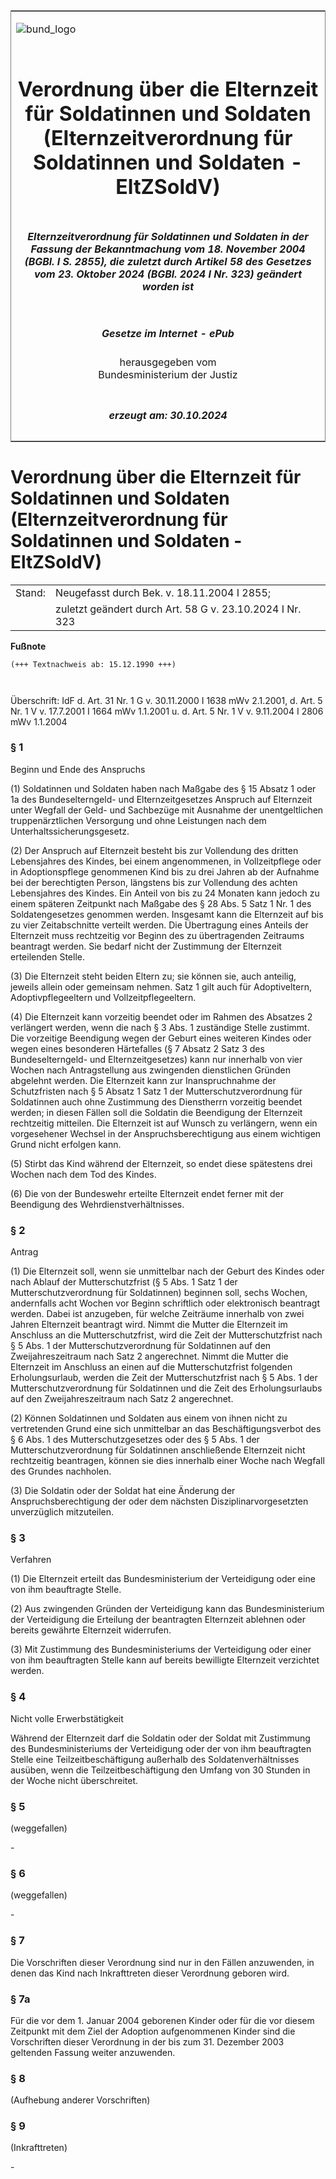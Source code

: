 <span id="DECKBLATT.html"></span>

<table border="0" frame="border" width="100%">

<tr valign="top">

<td align="left">

![bund\_logo](BfJ_2021_Web_de_de.gif)

</td>

<td align="right">

 

</td>

</tr>

<tr align="center" valign="middle">

<td colspan="2">

# Verordnung über die Elternzeit für Soldatinnen und Soldaten (Elternzeitverordnung für Soldatinnen und Soldaten - EltZSoldV)

</td>

</tr>

<tr align="center" valign="middle">

<td colspan="2">

##### Elternzeitverordnung für Soldatinnen und Soldaten in der Fassung der Bekanntmachung vom 18. November 2004 (BGBl. I S. 2855), die zuletzt durch Artikel 58 des Gesetzes vom 23. Oktober 2024 (BGBl. 2024 I Nr. 323) geändert worden ist

</td>

</tr>

<tr align="center" valign="middle">

<td colspan="2">

  
  

##### Gesetze im Internet - ePub  
  
herausgegeben vom  
Bundesministerium der Justiz

</td>

</tr>

<tr align="center" valign="bottom">

<td colspan="2">

  
  

##### erzeugt am: 30.10.2024

</td>

</tr>

</table>

<span id="BJNR026450990.html"></span>

# Verordnung über die Elternzeit für Soldatinnen und Soldaten (Elternzeitverordnung für Soldatinnen und Soldaten - EltZSoldV)

<div>

<div class="jnhtml">

|        |                                                          |
| ------ | -------------------------------------------------------- |
| Stand: | Neugefasst durch Bek. v. 18.11.2004 I 2855;              |
|        | zuletzt geändert durch Art. 58 G v. 23.10.2024 I Nr. 323 |

</div>

</div>

<div>

  
**Fußnote**

<div class="jnhtml">

<div>

<div class="jurAbsatz">

  

``` 
(+++ Textnachweis ab: 15.12.1990 +++)

 
```

Überschrift: IdF d. Art. 31 Nr. 1 G v. 30.11.2000 I 1638 mWv 2.1.2001,
d. Art. 5 Nr. 1 V v. 17.7.2001 I 1664 mWv 1.1.2001 u. d. Art. 5 Nr. 1 V
v. 9.11.2004 I 2806 mWv 1.1.2004

</div>

</div>

</div>

</div>

<span id="BJNR026450990BJNE000213377.html"></span>

### § 1  
Beginn und Ende des Anspruchs

<div>

<div class="jnhtml">

<div>

<div class="jurAbsatz">

(1) Soldatinnen und Soldaten haben nach Maßgabe des § 15 Absatz 1 oder
1a des Bundeselterngeld- und Elternzeitgesetzes Anspruch auf Elternzeit
unter Wegfall der Geld- und Sachbezüge mit Ausnahme der unentgeltlichen
truppenärztlichen Versorgung und ohne Leistungen nach dem
Unterhaltssicherungsgesetz.

</div>

<div class="jurAbsatz">

(2) Der Anspruch auf Elternzeit besteht bis zur Vollendung des dritten
Lebensjahres des Kindes, bei einem angenommenen, in Vollzeitpflege oder
in Adoptionspflege genommenen Kind bis zu drei Jahren ab der Aufnahme
bei der berechtigten Person, längstens bis zur Vollendung des achten
Lebensjahres des Kindes. Ein Anteil von bis zu 24 Monaten kann jedoch zu
einem späteren Zeitpunkt nach Maßgabe des § 28 Abs. 5 Satz 1 Nr. 1 des
Soldatengesetzes genommen werden. Insgesamt kann die Elternzeit auf bis
zu vier Zeitabschnitte verteilt werden. Die Übertragung eines Anteils
der Elternzeit muss rechtzeitig vor Beginn des zu übertragenden
Zeitraums beantragt werden. Sie bedarf nicht der Zustimmung der
Elternzeit erteilenden Stelle.

</div>

<div class="jurAbsatz">

(3) Die Elternzeit steht beiden Eltern zu; sie können sie, auch
anteilig, jeweils allein oder gemeinsam nehmen. Satz 1 gilt auch für
Adoptiveltern, Adoptivpflegeeltern und Vollzeitpflegeeltern.

</div>

<div class="jurAbsatz">

(4) Die Elternzeit kann vorzeitig beendet oder im Rahmen des Absatzes 2
verlängert werden, wenn die nach § 3 Abs. 1 zuständige Stelle zustimmt.
Die vorzeitige Beendigung wegen der Geburt eines weiteren Kindes oder
wegen eines besonderen Härtefalles (§ 7 Absatz 2 Satz 3 des
Bundeselterngeld- und Elternzeitgesetzes) kann nur innerhalb von vier
Wochen nach Antragstellung aus zwingenden dienstlichen Gründen abgelehnt
werden. Die Elternzeit kann zur Inanspruchnahme der Schutzfristen nach §
5 Absatz 1 Satz 1 der Mutterschutzverordnung für Soldatinnen auch ohne
Zustimmung des Dienstherrn vorzeitig beendet werden; in diesen Fällen
soll die Soldatin die Beendigung der Elternzeit rechtzeitig mitteilen.
Die Elternzeit ist auf Wunsch zu verlängern, wenn ein vorgesehener
Wechsel in der Anspruchsberechtigung aus einem wichtigen Grund nicht
erfolgen kann.

</div>

<div class="jurAbsatz">

(5) Stirbt das Kind während der Elternzeit, so endet diese spätestens
drei Wochen nach dem Tod des Kindes.

</div>

<div class="jurAbsatz">

(6) Die von der Bundeswehr erteilte Elternzeit endet ferner mit der
Beendigung des Wehrdienstverhältnisses.

</div>

</div>

</div>

</div>

<span id="BJNR026450990BJNE000310123.html"></span>

### § 2  
Antrag

<div>

<div class="jnhtml">

<div>

<div class="jurAbsatz">

(1) Die Elternzeit soll, wenn sie unmittelbar nach der Geburt des Kindes
oder nach Ablauf der Mutterschutzfrist (§ 5 Abs. 1 Satz 1 der
Mutterschutzverordnung für Soldatinnen) beginnen soll, sechs Wochen,
andernfalls acht Wochen vor Beginn schriftlich oder elektronisch
beantragt werden. Dabei ist anzugeben, für welche Zeiträume innerhalb
von zwei Jahren Elternzeit beantragt wird. Nimmt die Mutter die
Elternzeit im Anschluss an die Mutterschutzfrist, wird die Zeit der
Mutterschutzfrist nach § 5 Abs. 1 der Mutterschutzverordnung für
Soldatinnen auf den Zweijahreszeitraum nach Satz 2 angerechnet. Nimmt
die Mutter die Elternzeit im Anschluss an einen auf die
Mutterschutzfrist folgenden Erholungsurlaub, werden die Zeit der
Mutterschutzfrist nach § 5 Abs. 1 der Mutterschutzverordnung für
Soldatinnen und die Zeit des Erholungsurlaubs auf den Zweijahreszeitraum
nach Satz 2 angerechnet.

</div>

<div class="jurAbsatz">

(2) Können Soldatinnen und Soldaten aus einem von ihnen nicht zu
vertretenden Grund eine sich unmittelbar an das Beschäftigungsverbot des
§ 6 Abs. 1 des Mutterschutzgesetzes oder des § 5 Abs. 1 der
Mutterschutzverordnung für Soldatinnen anschließende Elternzeit nicht
rechtzeitig beantragen, können sie dies innerhalb einer Woche nach
Wegfall des Grundes nachholen.

</div>

<div class="jurAbsatz">

(3) Die Soldatin oder der Soldat hat eine Änderung der
Anspruchsberechtigung der oder dem nächsten Disziplinarvorgesetzten
unverzüglich mitzuteilen.

</div>

</div>

</div>

</div>

<span id="BJNR026450990BJNE000406310.html"></span>

### § 3  
Verfahren

<div>

<div class="jnhtml">

<div>

<div class="jurAbsatz">

(1) Die Elternzeit erteilt das Bundesministerium der Verteidigung oder
eine von ihm beauftragte Stelle.

</div>

<div class="jurAbsatz">

(2) Aus zwingenden Gründen der Verteidigung kann das Bundesministerium
der Verteidigung die Erteilung der beantragten Elternzeit ablehnen oder
bereits gewährte Elternzeit widerrufen.

</div>

<div class="jurAbsatz">

(3) Mit Zustimmung des Bundesministeriums der Verteidigung oder einer
von ihm beauftragten Stelle kann auf bereits bewilligte Elternzeit
verzichtet werden.

</div>

</div>

</div>

</div>

<span id="BJNR026450990BJNE000510310.html"></span>

### § 4  
Nicht volle Erwerbstätigkeit

<div>

<div class="jnhtml">

<div>

<div class="jurAbsatz">

Während der Elternzeit darf die Soldatin oder der Soldat mit Zustimmung
des Bundesministeriums der Verteidigung oder der von ihm beauftragten
Stelle eine Teilzeitbeschäftigung außerhalb des Soldatenverhältnisses
ausüben, wenn die Teilzeitbeschäftigung den Umfang von 30 Stunden in der
Woche nicht überschreitet.

</div>

</div>

</div>

</div>

<span id="BJNR026450990BJNE000606310.html"></span>

### § 5  
(weggefallen)

<div>

<div class="jnhtml">

<div>

<div class="jurAbsatz">

\-

</div>

</div>

</div>

</div>

<span id="BJNR026450990BJNE000706310.html"></span>

### § 6  
(weggefallen)

<div>

<div class="jnhtml">

<div>

<div class="jurAbsatz">

\-

</div>

</div>

</div>

</div>

<span id="BJNR026450990BJNE000805310.html"></span>

### § 7  

<div>

<div class="jnhtml">

<div>

<div class="jurAbsatz">

Die Vorschriften dieser Verordnung sind nur in den Fällen anzuwenden, in
denen das Kind nach Inkrafttreten dieser Verordnung geboren wird.

</div>

</div>

</div>

</div>

<span id="BJNR026450990BJNE001207310.html"></span>

### § 7a  

<div>

<div class="jnhtml">

<div>

<div class="jurAbsatz">

Für die vor dem 1. Januar 2004 geborenen Kinder oder für die vor diesem
Zeitpunkt mit dem Ziel der Adoption aufgenommenen Kinder sind die
Vorschriften dieser Verordnung in der bis zum 31. Dezember 2003
geltenden Fassung weiter anzuwenden.

</div>

</div>

</div>

</div>

<span id="BJNR026450990BJNE000905310.html"></span>

### § 8  

<div>

<div class="jnhtml">

<div>

<div class="jurAbsatz">

(Aufhebung anderer Vorschriften)

</div>

</div>

</div>

</div>

<span id="BJNR026450990BJNE001005310.html"></span>

### § 9  
(Inkrafttreten)

<div>

<div class="jnhtml">

<div>

<div class="jurAbsatz">

\-

</div>

</div>

</div>

</div>
